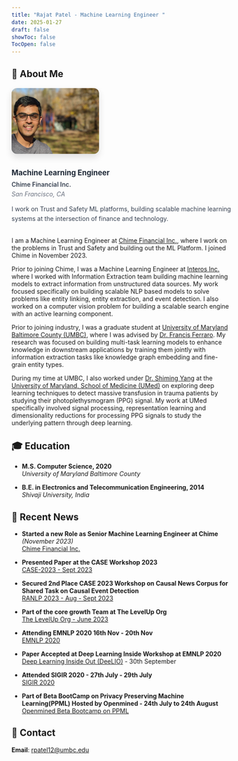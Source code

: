 ```yaml
---
title: "Rajat Patel - Machine Learning Engineer "
date: 2025-01-27
draft: false
showToc: false
TocOpen: false
---
```


## 👋 About Me

<div style="display: flex; align-items: flex-start; gap: 30px; margin: 20px 0 30px 0; flex-wrap: wrap;">
  <div style="flex-shrink: 0;">
    <img src="/img/new_image_1.jfif" alt="Rajat Patel" style="width: 200px; height: 150px; object-fit: cover; border-radius: 12px; box-shadow: 0 8px 16px rgba(0,0,0,0.12);">
  </div>
  <div style="flex: 1; min-width: 300px;">
    <h3 style="margin: 0 0 8px 0; color: #1f2937; font-size: 1.2em; font-weight: 700;">Machine Learning Engineer</h3>
    <p style="margin: 0 0 5px 0; font-weight: 600; color: #374151;">Chime Financial Inc.</p>
    <p style="margin: 0 0 15px 0; color: #6b7280; font-style: italic;">San Francisco, CA</p>
    <p style="margin: 0; line-height: 1.6; color: #374151;">
      I work on Trust and Safety ML platforms, building scalable machine learning systems at the intersection of finance and technology.
    </p>
  </div>
</div>

I am a Machine Learning Engineer at [Chime Financial Inc.](https://www.chime.com/), where I work on the problems in Trust and Safety and building out the ML Platform. I joined Chime in November 2023.

Prior to joining Chime, I was a Machine Learning Engineer at [Interos Inc.](https://www.interos.ai/) where I worked with Information Extraction team building machine learning models to extract information from unstructured data sources. My work focused specifically on building scalable NLP based models to solve problems like entity linking, entity extraction, and event detection. I also worked on a computer vision problem for building a scalable search engine with an active learning component.

Prior to joining industry, I was a graduate student at [University of Maryland Baltimore County (UMBC)](https://www.umbc.edu/), where I was advised by [Dr. Francis Ferraro](https://www.csee.umbc.edu/~ferraro/). My research was focused on building multi-task learning models to enhance knowledge in downstream applications by training them jointly with information extraction tasks like knowledge graph embedding and fine-grain entity types.

During my time at UMBC, I also worked under [Dr. Shiming Yang](https://www.medschool.umaryland.edu/profiles/Yang-Shiming/) at the [University of Maryland, School of Medicine (UMed)](https://www.medschool.umaryland.edu/) on exploring deep learning techniques to detect massive transfusion in trauma patients by studying their photoplethysmogram (PPG) signal. My work at UMed specifically involved signal processing, representation learning and dimensionality reductions for processing PPG signals to study the underlying pattern through deep learning.

## 🎓 Education

- **M.S. Computer Science, 2020**  
  *University of Maryland Baltimore County*

- **B.E. in Electronics and Telecommunication Engineering, 2014**  
  *Shivaji University, India*

## 📰 Recent News

- **Started a new Role as Senior Machine Learning Engineer at Chime** *(November 2023)*  
  [Chime Financial Inc.](https://www.chime.com)

- **Presented Paper at the CASE Workshop 2023**  
  [CASE-2023 - Sept 2023](https://aclanthology.org/2023.case-1.8.pdf)

- **Secured 2nd Place CASE 2023 Workshop on Causal News Corpus for Shared Task on Causal Event Detection**  
  [RANLP 2023 - Aug - Sept 2023](https://codalab.lisn.upsaclay.fr/competitions/11784#results)

- **Part of the core growth Team at The LevelUp Org**  
  [The LevelUp Org - June 2023](https://www.linkedin.com/posts/areganti_levelupwithus-community-mentoring-activity-7056439174224121856-D0Gu?utm_source=share&utm_medium=member_desktop)

- **Attending EMNLP 2020 16th Nov - 20th Nov**  
  [EMNLP 2020](https://2020.emnlp.org/)

- **Paper Accepted at Deep Learning Inside Workshop at EMNLP 2020**  
  [Deep Learning Inside Out (DeeLIO)](https://sites.google.com/view/deelio-ws/accepted-papers_1?authuser=0) - 30th September

- **Attended SIGIR 2020 - 27th July - 29th July**  
  [SIGIR 2020](https://sigir.org/sigir2020/)

- **Part of Beta BootCamp on Privacy Preserving Machine Learning(PPML) Hosted by Openmined - 24th July to 24th August**  
  [Openmined Beta Bootcamp on PPML](https://blog.openmined.org/meet-the-15-participants-in-the-first-openmined-bootcamp/)

## 📧 Contact

**Email**: [rpatel12@umbc.edu](mailto:rpatel12@umbc.edu) 